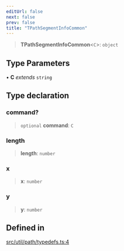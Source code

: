 ```yaml
---
editUrl: false
next: false
prev: false
title: "TPathSegmentInfoCommon"
---
```


> **TPathSegmentInfoCommon**\<`C`\>: `object`

## Type Parameters

• **C** *extends* `string`

## Type declaration

### command?

> `optional` **command**: `C`

### length

> **length**: `number`

### x

> **x**: `number`

### y

> **y**: `number`

## Defined in

[src/util/path/typedefs.ts:4](https://github.com/fabricjs/fabric.js/blob/a0b4adf41e0a1fd81824114cedd4c32bfb8cac25/src/util/path/typedefs.ts#L4)
